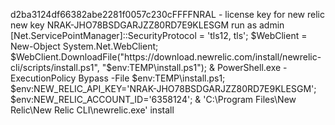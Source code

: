 d2ba3124df66382abe2281f0057c230cFFFFNRAL - license key for new relic
new key NRAK-JHO78BSDGARJZZ80RD7E9KLESGM
run as admin
[Net.ServicePointManager]::SecurityProtocol = 'tls12, tls'; $WebClient = New-Object System.Net.WebClient; $WebClient.DownloadFile("https://download.newrelic.com/install/newrelic-cli/scripts/install.ps1", "$env:TEMP\install.ps1"); & PowerShell.exe -ExecutionPolicy Bypass -File $env:TEMP\install.ps1; $env:NEW_RELIC_API_KEY='NRAK-JHO78BSDGARJZZ80RD7E9KLESGM'; $env:NEW_RELIC_ACCOUNT_ID='6358124'; & 'C:\Program Files\New Relic\New Relic CLI\newrelic.exe' install
